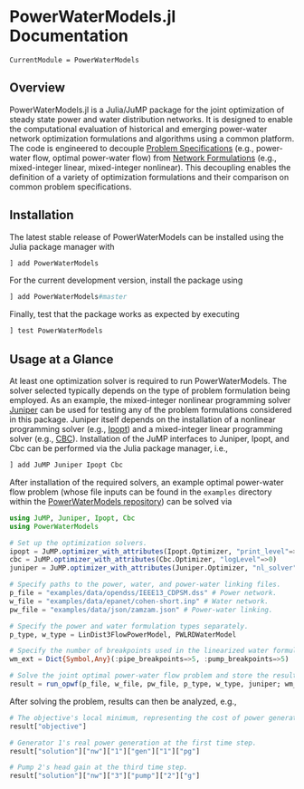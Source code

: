 # PowerWaterModels.jl Documentation

```@meta
CurrentModule = PowerWaterModels
```

## Overview
PowerWaterModels.jl is a Julia/JuMP package for the joint optimization of steady state power and water distribution networks.
It is designed to enable the computational evaluation of historical and emerging power-water network optimization formulations and algorithms using a common platform.
The code is engineered to decouple [Problem Specifications](@ref) (e.g., power-water flow, optimal power-water flow) from [Network Formulations](@ref) (e.g., mixed-integer linear, mixed-integer nonlinear).
This decoupling enables the definition of a variety of optimization formulations and their comparison on common problem specifications.

## Installation
The latest stable release of PowerWaterModels can be installed using the Julia package manager with
```julia
] add PowerWaterModels
```

For the current development version, install the package using
```julia
] add PowerWaterModels#master
```

Finally, test that the package works as expected by executing
```julia
] test PowerWaterModels
```

## Usage at a Glance
At least one optimization solver is required to run PowerWaterModels.
The solver selected typically depends on the type of problem formulation being employed.
As an example, the mixed-integer nonlinear programming solver [Juniper](https://github.com/lanl-ansi/Juniper.jl) can be used for testing any of the problem formulations considered in this package.
Juniper itself depends on the installation of a nonlinear programming solver (e.g., [Ipopt](https://github.com/jump-dev/Ipopt.jl)) and a mixed-integer linear programming solver (e.g., [CBC](https://github.com/jump-dev/Cbc.jl)).
Installation of the JuMP interfaces to Juniper, Ipopt, and Cbc can be performed via the Julia package manager, i.e.,

```julia
] add JuMP Juniper Ipopt Cbc
```

After installation of the required solvers, an example optimal power-water flow problem (whose file inputs can be found in the `examples` directory within the [PowerWaterModels repository](https://github.com/lanl-ansi/PowerWaterModels.jl)) can be solved via

```julia
using JuMP, Juniper, Ipopt, Cbc
using PowerWaterModels

# Set up the optimization solvers.
ipopt = JuMP.optimizer_with_attributes(Ipopt.Optimizer, "print_level"=>0, "sb"=>"yes")
cbc = JuMP.optimizer_with_attributes(Cbc.Optimizer, "logLevel"=>0)
juniper = JuMP.optimizer_with_attributes(Juniper.Optimizer, "nl_solver"=>ipopt, "mip_solver"=>cbc)

# Specify paths to the power, water, and power-water linking files.
p_file = "examples/data/opendss/IEEE13_CDPSM.dss" # Power network.
w_file = "examples/data/epanet/cohen-short.inp" # Water network.
pw_file = "examples/data/json/zamzam.json" # Power-water linking.

# Specify the power and water formulation types separately.
p_type, w_type = LinDist3FlowPowerModel, PWLRDWaterModel

# Specify the number of breakpoints used in the linearized water formulation.
wm_ext = Dict{Symbol,Any}(:pipe_breakpoints=>5, :pump_breakpoints=>5)

# Solve the joint optimal power-water flow problem and store the result.
result = run_opwf(p_file, w_file, pw_file, p_type, w_type, juniper; wm_ext=wm_ext)
```

After solving the problem, results can then be analyzed, e.g.,

```julia
# The objective's local minimum, representing the cost of power generation.
result["objective"]

# Generator 1's real power generation at the first time step.
result["solution"]["nw"]["1"]["gen"]["1"]["pg"]

# Pump 2's head gain at the third time step.
result["solution"]["nw"]["3"]["pump"]["2"]["g"]
```
